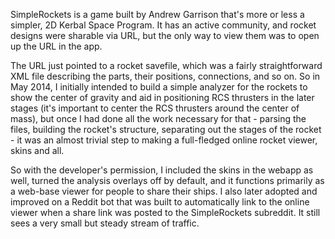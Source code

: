 SimpleRockets is a game built by Andrew Garrison that's more or less a simpler,
2D Kerbal Space Program.  It has an active community, and rocket designs were sharable
via URL, but the only way to view them was to open up the URL in the app.

The URL just pointed to a rocket savefile, which was a fairly straightforward XML file
describing the parts, their positions, connections, and so on.  So in May 2014, I initially intended to
build a simple analyzer for the rockets to show the center of gravity and aid in positioning
RCS thrusters in the later stages (it's important to center the RCS thrusters around the center
of mass), but once I had done all the work necessary for that - parsing the files, building
the rocket's structure, separating out the stages of the rocket - it was an almost trivial step to
making a full-fledged online rocket viewer, skins and all.

So with the developer's permission, I included the skins in the webapp as well, turned the
analysis overlays off by default, and it functions primarily as a web-base viewer for people
to share their ships.  I also later adopted and improved on a Reddit bot that was built to
automatically link to the online viewer when a share link was posted to the SimpleRockets
subreddit.  It still sees a very small but steady stream of traffic.
